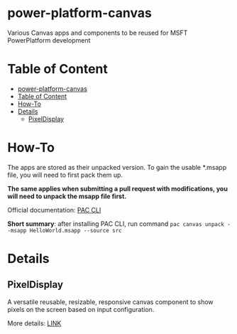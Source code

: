 # power-platform-canvas

Various Canvas apps and components to be reused for MSFT PowerPlatform development

# Table of Content

- [power-platform-canvas](#power-platform-canvas)
- [Table of Content](#table-of-content)
- [How-To](#how-to)
- [Details](#details)
  - [PixelDisplay](#pixeldisplay)

# How-To

The apps are stored as their unpacked version. To gain the usable *.msapp file, you will need to first pack them up. 

**The same applies when submitting a pull request with modifications, you will need to unpack the msapp file first.**

Official documentation: [PAC CLI](https://learn.microsoft.com/en-us/power-platform/developer/cli/reference/canvas#pac-canvas-unpack)

**Short summary**: after installing PAC CLI, run command `pac canvas unpack --msapp HelloWorld.msapp --source src` 

# Details

## PixelDisplay

A versatile reusable, resizable, responsive canvas component to show pixels on the screen based on input configuration.

More details: [LINK](PixelDisplay/README.md)